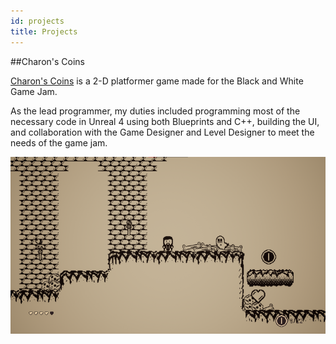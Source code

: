 ```yaml
---
id: projects
title: Projects
---
```


##Charon's Coins

[Charon's Coins](https://senseilx.itch.io/charonscoins) is a 2-D platformer game made for the Black and White Game Jam.

As the lead programmer, my duties included programming most of the necessary code in Unreal 4 using both Blueprints and C++, building the UI, and collaboration with the Game Designer and Level Designer to meet the needs of the game jam.

![Charon's Coins gameplay](./assets/0n6YXX.png)
